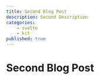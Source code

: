 ```yaml
---
title: Second Blog Post
description: Second Description
categories: 
    - svelte
    - kit
published: true
---
```


# Second Blog Post